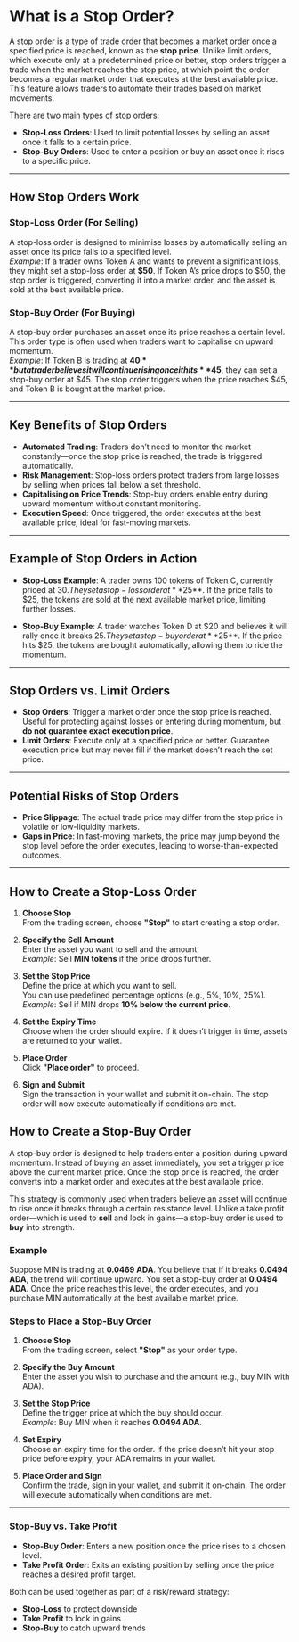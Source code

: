 # What is a Stop Order?

A stop order is a type of trade order that becomes a market order once a specified price is reached, known as the **stop price**. Unlike limit orders, which execute only at a predetermined price or better, stop orders trigger a trade when the market reaches the stop price, at which point the order becomes a regular market order that executes at the best available price. This feature allows traders to automate their trades based on market movements.

There are two main types of stop orders:

- **Stop-Loss Orders**: Used to limit potential losses by selling an asset once it falls to a certain price.
- **Stop-Buy Orders**: Used to enter a position or buy an asset once it rises to a specific price.

---

## How Stop Orders Work

### Stop-Loss Order (For Selling)
A stop-loss order is designed to minimise losses by automatically selling an asset once its price falls to a specified level.  
*Example*: If a trader owns Token A and wants to prevent a significant loss, they might set a stop-loss order at **$50**. If Token A’s price drops to $50, the stop order is triggered, converting it into a market order, and the asset is sold at the best available price.

### Stop-Buy Order (For Buying)
A stop-buy order purchases an asset once its price reaches a certain level. This order type is often used when traders want to capitalise on upward momentum.  
*Example*: If Token B is trading at **$40** but a trader believes it will continue rising once it hits **$45**, they can set a stop-buy order at $45. The stop order triggers when the price reaches $45, and Token B is bought at the market price.

---

## Key Benefits of Stop Orders

- **Automated Trading**: Traders don’t need to monitor the market constantly—once the stop price is reached, the trade is triggered automatically.
- **Risk Management**: Stop-loss orders protect traders from large losses by selling when prices fall below a set threshold.
- **Capitalising on Price Trends**: Stop-buy orders enable entry during upward momentum without constant monitoring.
- **Execution Speed**: Once triggered, the order executes at the best available price, ideal for fast-moving markets.

---

## Example of Stop Orders in Action

- **Stop-Loss Example**: A trader owns 100 tokens of Token C, currently priced at $30. They set a stop-loss order at **$25**. If the price falls to $25, the tokens are sold at the next available market price, limiting further losses.

- **Stop-Buy Example**: A trader watches Token D at $20 and believes it will rally once it breaks $25. They set a stop-buy order at **$25**. If the price hits $25, the tokens are bought automatically, allowing them to ride the momentum.

---

## Stop Orders vs. Limit Orders

- **Stop Orders**: Trigger a market order once the stop price is reached. Useful for protecting against losses or entering during momentum, but **do not guarantee exact execution price**.
- **Limit Orders**: Execute only at a specified price or better. Guarantee execution price but may never fill if the market doesn’t reach the set price.

---

## Potential Risks of Stop Orders

- **Price Slippage**: The actual trade price may differ from the stop price in volatile or low-liquidity markets.
- **Gaps in Price**: In fast-moving markets, the price may jump beyond the stop level before the order executes, leading to worse-than-expected outcomes.

---

## How to Create a Stop-Loss Order

1. **Choose Stop**  
   From the trading screen, choose **"Stop"** to start creating a stop order.

2. **Specify the Sell Amount**  
   Enter the asset you want to sell and the amount.  
   *Example*: Sell **MIN tokens** if the price drops further.

3. **Set the Stop Price**  
   Define the price at which you want to sell.  
   You can use predefined percentage options (e.g., 5%, 10%, 25%).  
   *Example*: Sell if MIN drops **10% below the current price**.

4. **Set the Expiry Time**  
   Choose when the order should expire. If it doesn’t trigger in time, assets are returned to your wallet.

5. **Place Order**  
   Click **"Place order"** to proceed.

6. **Sign and Submit**  
   Sign the transaction in your wallet and submit it on-chain. The stop order will now execute automatically if conditions are met.  


## How to Create a Stop-Buy Order

A stop-buy order is designed to help traders enter a position during upward momentum. Instead of buying an asset immediately, you set a trigger price above the current market price. Once the stop price is reached, the order converts into a market order and executes at the best available price.

This strategy is commonly used when traders believe an asset will continue to rise once it breaks through a certain resistance level. Unlike a take profit order—which is used to **sell** and lock in gains—a stop-buy order is used to **buy** into strength.

### Example
Suppose MIN is trading at **0.0469 ADA**. You believe that if it breaks **0.0494 ADA**, the trend will continue upward. You set a stop-buy order at **0.0494 ADA**. Once the price reaches this level, the order executes, and you purchase MIN automatically at the best available market price.

### Steps to Place a Stop-Buy Order
1. **Choose Stop**  
   From the trading screen, select **"Stop"** as your order type.

2. **Specify the Buy Amount**  
   Enter the asset you wish to purchase and the amount (e.g., buy MIN with ADA).

3. **Set the Stop Price**  
   Define the trigger price at which the buy should occur.  
   *Example*: Buy MIN when it reaches **0.0494 ADA**.

4. **Set Expiry**  
   Choose an expiry time for the order. If the price doesn’t hit your stop price before expiry, your ADA remains in your wallet.

5. **Place Order and Sign**  
   Confirm the trade, sign in your wallet, and submit it on-chain. The order will execute automatically when conditions are met.

---

### Stop-Buy vs. Take Profit
- **Stop-Buy Order**: Enters a new position once the price rises to a chosen level.
- **Take Profit Order**: Exits an existing position by selling once the price reaches a desired profit target.

Both can be used together as part of a risk/reward strategy:
- **Stop-Loss** to protect downside
- **Take Profit** to lock in gains
- **Stop-Buy** to catch upward trends  